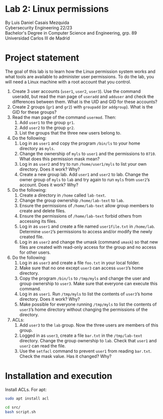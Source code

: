 # Lab 2: Linux permissions
By Luis Daniel Casais Mezquida  
Cybersecurity Engineering 22/23  
Bachelor's Degree in Computer Science and Engineering, grp. 89  
Universidad Carlos III de Madrid

# Project statement
The goal of this lab is to learn how the Linux permission system works and what tools are available to administer user permissions. To do the lab, you will need a Linux machine with a root account that you control.

1. Create 3 user accounts (`user1`, `user2`, `user3`). Use the command useradd, but read the man page of `useradd` and `adduser` and check the differences between them. What is the UID and GID for these accounts?
2. Create 2 groups (`gr1` and `gr2`) with `groupadd` (or `addgroup`). What is the GID for these groups?
3. Read the man page of the command `usermod`. Then:
    1. Add `user1` to the group `gr1`.
    2. Add `user2` to the group `gr2`.
    3. List the groups that the three new users belong to.
4. Do the following:
    1. Log in as `user1` and copy the program `/bin/ls` to your home directory as `myls`.
    2. Change the ownership of `myls` to `user1` and the permissions to `0710`. What does this permission mask mean?
    2. Log in as `user2` and try to run `/home/user1/myls` to list your own directory. Does it work? Why?
    3. Create a new group lab. Add `user1` and `user2` to lab. Change the owner group of `myls` to `lab` and try again to run `myls` from `user2`’s account. Does it work? Why?
5. Do the following:
    1. Create a directory in `/home` called `lab-text`.
    2. Change the group ownership `/home/lab-text` to `lab`.
    3. Ensure the permissions of `/home/lab-text` allow group members to create and delete files.
    4. Ensure the permissions of `/home/lab-text` forbid others from accessing its files.
    5. Log in as `user1` and create a file named `user1file.txt` in `/home/lab`. Determine `user2`’s permissions to access and/or modify the newly created file.
    6. Log in as `user2` and change the umask (command `umask`) so that new files are created with read-only access for the group and no access for other users.
6. Do the following:
    1. Log in as `user3` and create a file `foo.txt` in your local folder.
    2. Make sure that no one except `user3` can access `user3`’s home directory.
    3. Copy the program `/bin/ls` to `/tmp/myls` and change the user and group ownership to `user3`. Make sure that everyone can execute this command.
    4. Log in as `user1`. Run `/tmp/myls` to list the contents of `user3`’s home directory. Does it work? Why?
    5. Make possible for everyone running `/tmp/myls` to list the contents of `user3`’s home directory without changing the permissions of the directory.
7. ACLs:
    1. Add `user3` to the `lab` group. Now the three users are members of this group.
    2. Logged in as `user3`, create a file `bar.txt` in the `/tmp/lab-text` directory. Change the group ownership to `lab`. Check that `user1` and `user2` can read the file.
    3. Use the `setfacl` command to prevent `user1` from reading `bar.txt`. Check the mask value. Has it changed? Why?

# Installation and execution
Install ACLs. For apt:
```bash
sudo apt install acl
```

```bash
cd src/
bash script.sh
```
